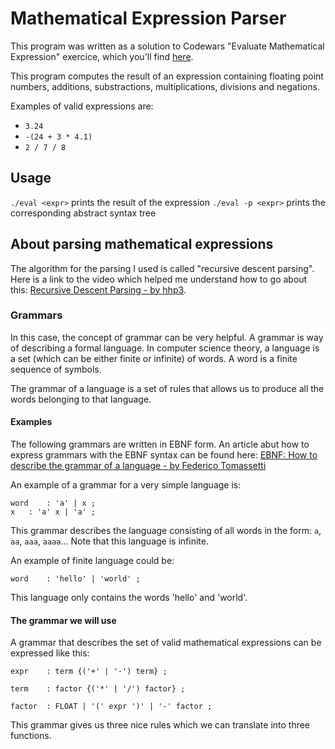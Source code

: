 # Mathematical Expression Parser

This program was written as a solution to Codewars "Evaluate Mathematical Expression" exercice, which you'll find [here](https://www.codewars.com/kata/52a78825cdfc2cfc87000005).

This program computes the result of an expression containing floating point numbers, additions, substractions, multiplications, divisions and negations.

Examples of valid expressions are:
- `3.24`
- `-(24 + 3 * 4.1)`
- `2 / 7 / 8`

## Usage

`./eval <expr>` prints the result of the expression
`./eval -p <expr>` prints the corresponding abstract syntax tree

## About parsing mathematical expressions

The algorithm for the parsing I used is called "recursive descent parsing".
Here is a link to the video which helped me understand how to go about this: [Recursive Descent Parsing - by hhp3](https://www.youtube.com/watch?v=SToUyjAsaFk&t=271s).

### Grammars

In this case, the concept of grammar can be very helpful.
A grammar is way of describing a formal language.
In computer science theory, a language is a set (which can be either finite or infinite) of words.
A word is a finite sequence of symbols.

The grammar of a language is a set of rules that allows us to produce all the words belonging to that language.

#### Examples

The following grammars are written in EBNF form. An article abut how to express grammars with the EBNF syntax can be found here:
[EBNF: How to describe the grammar of a language - by Federico Tomassetti](https://tomassetti.me/ebnf/)

An example of a grammar for a very simple language is:
```
word	: 'a' | x ;
x	: 'a' x | 'a' ;
```
This grammar describes the language consisting of all words in the form: `a`, `aa`, `aaa`, `aaaa`...
Note that this language is infinite.

An example of finite language could be:
```
word	: 'hello' | 'world' ;
```
This language only contains the words 'hello' and 'world'.

#### The grammar we will use

A grammar that describes the set of valid mathematical expressions can be expressed like this:
```
expr	: term {('+' | '-') term} ;

term	: factor {('*' | '/') factor} ;

factor	: FLOAT | '(' expr ')' | '-' factor ;
```

This grammar gives us three nice rules which we can translate into three functions.
